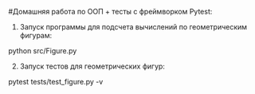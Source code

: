 #Домашняя работа по ООП + тесты с фреймворком Pytest:

1) Запуск программы для подсчета вычислений по геометрическим фигурам:

python src/Figure.py

2) Запуск тестов для геометрических фигур:

pytest tests/test_figure.py -v





